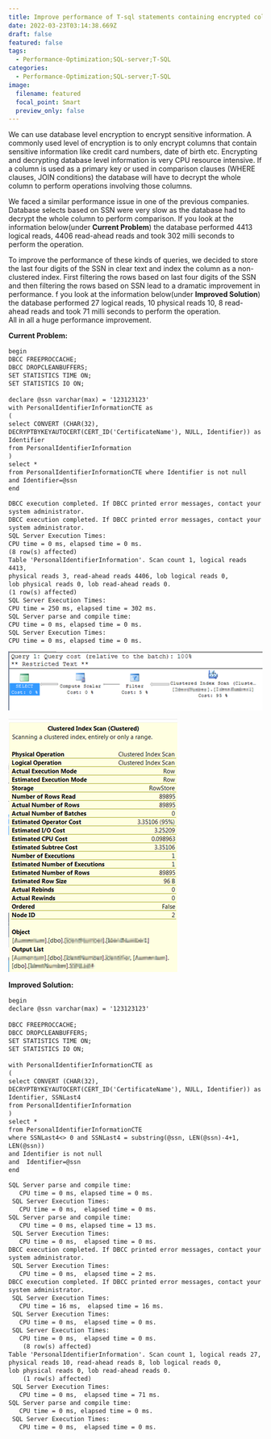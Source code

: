 ```yaml
---
title: Improve performance of T-sql statements containing encrypted columns
date: 2022-03-23T03:14:38.669Z
draft: false
featured: false
tags:
  - Performance-Optimization;SQL-server;T-SQL
categories:
  - Performance-Optimization;SQL-server;T-SQL
image:
  filename: featured
  focal_point: Smart
  preview_only: false
---
```





<!--StartFragment-->

We can use database level encryption to encrypt sensitive information. A commonly used level of encryption is to only encrypt columns that contain sensitive information like credit card numbers, date of birth etc. Encrypting and decrypting database level information is very CPU resource intensive. If a column is used as a primary key or used in comparison clauses (WHERE clauses, JOIN conditions) the database will have to decrypt the whole column to perform operations involving those columns.

We faced a similar performance issue in one of the previous companies. Database selects based on SSN were very slow as the database had to decrypt the whole column to perform comparison. If you look at the information below(under **Current Problem**) the database performed 4413 logical reads, 4406 read-ahead reads and took 302 milli seconds to perform the operation.

To improve the performance of these kinds of queries, we decided to store the last four digits of the SSN in clear text and index the column as a non-clustered index. First filtering the rows based on last four digits of the SSN and then filtering the rows based on SSN lead to a dramatic improvement in performance. f you look at the information below(under **Improved Solution**) the database performed 27 logical reads, 10 physical reads 10, 8 read-ahead reads and took 71 milli seconds to perform the operation.\
All in all a huge performance improvement.

**Current Problem:**

```
begin
DBCC FREEPROCCACHE;
DBCC DROPCLEANBUFFERS;
SET STATISTICS TIME ON;
SET STATISTICS IO ON;
 
declare @ssn varchar(max) = '123123123'
with PersonalIdentifierInformationCTE as
(
select CONVERT (CHAR(32), DECRYPTBYKEYAUTOCERT(CERT_ID('CertificateName'), NULL, Identifier)) as Identifier
from PersonalIdentifierInformation
)
select *
from PersonalIdentifierInformationCTE where Identifier is not null
and Identifier=@ssn
end
```

```
DBCC execution completed. If DBCC printed error messages, contact your system administrator.
DBCC execution completed. If DBCC printed error messages, contact your system administrator.
SQL Server Execution Times:
CPU time = 0 ms, elapsed time = 0 ms.
(8 row(s) affected)
Table 'PersonalIdentifierInformation'. Scan count 1, logical reads 4413,
physical reads 3, read-ahead reads 4406, lob logical reads 0,
lob physical reads 0, lob read-ahead reads 0.
(1 row(s) affected)
SQL Server Execution Times:
CPU time = 250 ms, elapsed time = 302 ms.
SQL Server parse and compile time:
CPU time = 0 ms, elapsed time = 0 ms.
SQL Server Execution Times:
CPU time = 0 ms, elapsed time = 0 ms.
```

![](030817_1532_improveperf1.png)

![](030817_1532_improveperf2.png)

**Improved Solution:**

```
begin
declare @ssn varchar(max) = '123123123'
 
DBCC FREEPROCCACHE;
DBCC DROPCLEANBUFFERS;
SET STATISTICS TIME ON;
SET STATISTICS IO ON;
 
with PersonalIdentifierInformationCTE as
(
select CONVERT (CHAR(32), DECRYPTBYKEYAUTOCERT(CERT_ID('CertificateName'), NULL, Identifier)) as Identifier, SSNLast4
from PersonalIdentifierInformation
)
select *
from PersonalIdentifierInformationCTE
where SSNLast4<> 0 and SSNLast4 = substring(@ssn, LEN(@ssn)-4+1, LEN(@ssn))
and Identifier is not null
and  Identifier=@ssn
end
```

```
SQL Server parse and compile time:
   CPU time = 0 ms, elapsed time = 0 ms.
 SQL Server Execution Times:
   CPU time = 0 ms,  elapsed time = 0 ms.
SQL Server parse and compile time:
   CPU time = 0 ms, elapsed time = 13 ms.
 SQL Server Execution Times:
   CPU time = 0 ms,  elapsed time = 0 ms.
DBCC execution completed. If DBCC printed error messages, contact your system administrator.
 SQL Server Execution Times:
   CPU time = 0 ms,  elapsed time = 2 ms.
DBCC execution completed. If DBCC printed error messages, contact your system administrator.
 SQL Server Execution Times:
   CPU time = 16 ms,  elapsed time = 16 ms.
 SQL Server Execution Times:
   CPU time = 0 ms,  elapsed time = 0 ms.
 SQL Server Execution Times:
   CPU time = 0 ms,  elapsed time = 0 ms.
    (8 row(s) affected)
Table 'PersonalIdentifierInformation'. Scan count 1, logical reads 27,
physical reads 10, read-ahead reads 8, lob logical reads 0,
lob physical reads 0, lob read-ahead reads 0.
    (1 row(s) affected)
 SQL Server Execution Times:
   CPU time = 0 ms,  elapsed time = 71 ms.
SQL Server parse and compile time:
   CPU time = 0 ms, elapsed time = 0 ms.
 SQL Server Execution Times:
   CPU time = 0 ms,  elapsed time = 0 ms.
```